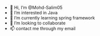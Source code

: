 - 👋 Hi, I’m @Mohd-Salim05
- 👀 I’m interested in Java 
- 🌱 I’m currently learning spring framework
- 💞️ I’m looking to collaborate 
- 📫 contact me through my email


